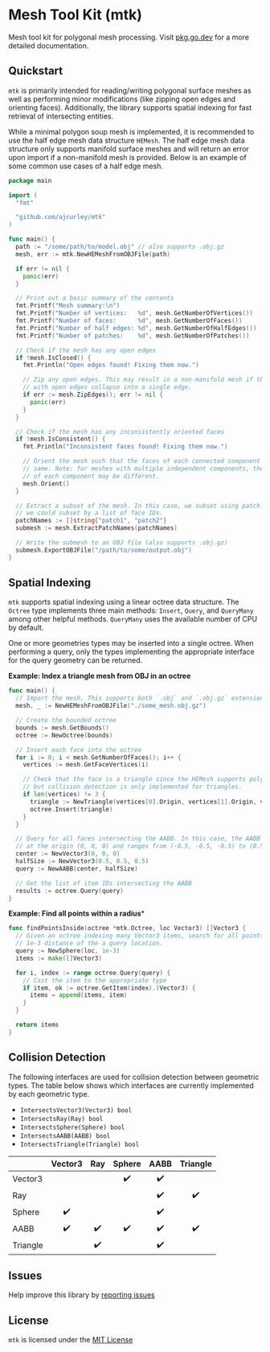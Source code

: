# Mesh Tool Kit (mtk)
Mesh tool kit for polygonal mesh processing. Visit [pkg.go.dev](https://pkg.go.dev/github.com/ajcurley/mtk) for a more detailed documentation.

## Quickstart
`mtk` is primarily intended for reading/writing polygonal surface meshes as well as performing minor modifications (like zipping open edges and orienting faces). Additionally, the library supports spatial indexing for fast retrieval of intersecting entities.

While a minimal polygon soup mesh is implemented, it is recommended to use the half edge mesh data structure `HEMesh`. The half edge mesh data structure only supports manifold surface meshes and will return an error upon import if a non-manifold mesh is provided. Below is an example of some common use cases of a half edge mesh.

```go
package main

import (
  "fmt"

  "github.com/ajcurley/mtk"
)

func main() {
  path := "/some/path/to/model.obj" // also supports .obj.gz
  mesh, err := mtk.NewHEMeshFromOBJFile(path)

  if err != nil {
    panic(err)
  }

  // Print out a basic summary of the contents
  fmt.Printf("Mesh summary:\n")
  fmt.Printf("Number of vertices:   %d", mesh.GetNumberOfVertices())
  fmt.Printf("Number of faces:      %d", mesh.GetNumberOfFaces())
  fmt.Printf("Number of half edges: %d", mesh.GetNumberOfHalfEdges())
  fmt.Printf("Number of patches:    %d", mesh.GetNumberOfPatches())

  // Check if the mesh has any open edges
  if !mesh.IsClosed() {
    fmt.Println("Open edges found! Fixing them now.")

    // Zip any open edges. This may result in a non-manifold mesh if three faces
    // with open edges collapse into a single edge.
    if err := mesh.ZipEdges(); err != nil {
      panic(err)
    }
  }

  // Check if the mesh has any inconsistently oriented faces
  if !mesh.IsConsistent() {
    fmt.Println("Inconsistent faces found! Fixing them now.")

    // Orient the mesh such that the faces of each connected component are the
    // same. Note: for meshes with multiple independent components, the orientation
    // of each component may be different.
    mesh.Orient()
  }

  // Extract a subset of the mesh. In this case, we subset using patch names; however,
  // we could subset by a list of face IDs.
  patchNames := []string{"patch1", "patch2"}
  submesh := mesh.ExtractPatchNames(patchNames)

  // Write the submesh to an OBJ file (also supports .obj.gz)
  submesh.ExportOBJFile("/path/to/some/output.obj")
}
```

## Spatial Indexing
`mtk` supports spatial indexing using a linear octree data structure. The `Octree` type implements three main methods: `Insert`, `Query`, and `QueryMany` among other helpful methods. `QueryMany` uses the available number of CPU by default.

One or more geometries types may be inserted into a single octree. When performing a query, only the types implementing the appropriate interface for the query geometry can be returned.

**Example: Index a triangle mesh from OBJ in an octree**
```go
func main() {
  // Import the mesh. This supports both `.obj` and `.obj.gz` extensions.
  mesh, _ := NewHEMeshFromOBJFile("./some_mesh.obj.gz")

  // Create the bounded octree
  bounds := mesh.GetBounds()
  octree := NewOctree(bounds)

  // Insert each face into the octree
  for i := 0; i < mesh.GetNumberOfFaces(); i++ {
    vertices := mesh.GetFaceVertices(i)

    // Check that the face is a triangle since the HEMesh supports polygon elements
    // but collision detection is only implemented for triangles.
    if len(vertices) != 3 {
      triangle := NewTriangle(vertices[0].Origin, vertices[1].Origin, vertices[2].Origin)
      octree.Insert(triangle)
    }
  }

  // Query for all faces intersecting the AABB. In this case, the AABB is centered
  // at the origin (0, 0, 0) and ranges from (-0.5, -0.5, -0.5) to (0.5, 0.5, 0.5)
  center := NewVector3(0, 0, 0)
  halfSize := NewVector3(0.5, 0.5, 0.5)
  query := NewAABB(center, halfSize)

  // Get the list of item IDs intersecting the AABB
  results := octree.Query(query) 
}
```

**Example: Find all points within a radius***
```go
func findPointsInside(octree *mtk.Octree, loc Vector3) []Vector3 {
  // Given an octree indexing many Vector3 items, search for all points within
  // 1e-3 distance of the a query location.
  query := NewSphere(loc, 1e-3)
  items := make([]Vector3)

  for i, index := range octree.Query(query) {
    // Cast the item to the appropriate type
    if item, ok := octree.GetItem(index).(Vector3) {
      items = append(items, item)
    }
  }

  return items
}
```

## Collision Detection
The following interfaces are used for collision detection between geometric types. The table below shows which interfaces are currently implemented by each geometric type.
- `IntersectsVector3(Vector3) bool`
- `IntersectsRay(Ray) bool`
- `IntersectsSphere(Sphere) bool`
- `IntersectsAABB(AABB) bool`
- `IntersectsTriangle(Triangle) bool`

|          | Vector3          | Ray              | Sphere           | AABB             | Triangle         |
|----------|:----------------:|:----------------:|:----------------:|:----------------:|:----------------:|
| Vector3  |                  |                  |:heavy_check_mark:|:heavy_check_mark:|                  |
| Ray      |                  |                  |                  |:heavy_check_mark:|:heavy_check_mark:|
| Sphere   |:heavy_check_mark:|                  |                  |:heavy_check_mark:|                  |
| AABB     |:heavy_check_mark:|:heavy_check_mark:|:heavy_check_mark:|:heavy_check_mark:|:heavy_check_mark:|
| Triangle |                  |:heavy_check_mark:|                  |:heavy_check_mark:|                  |

## Issues
Help improve this library by [reporting issues](https://github.com/ajcurley/mtk/issues)

## License
`mtk` is licensed under the [MIT License](./LICENSE)
